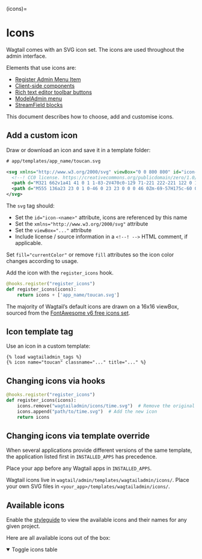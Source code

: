 (icons)=

# Icons

Wagtail comes with an SVG icon set. The icons are used throughout the admin interface.

Elements that use icons are:

-   [Register Admin Menu Item](register_admin_menu_item)
-   [Client-side components](extending_clientside_components)
-   [Rich text editor toolbar buttons](extending_the_draftail_editor)
-   [ModelAdmin menu](modeladmin_menu_icon)
-   [StreamField blocks](custom_streamfield_blocks)

This document describes how to choose, add and customise icons.

## Add a custom icon

Draw or download an icon and save it in a template folder:

```xml
# app/templates/app_name/toucan.svg

<svg xmlns="http://www.w3.org/2000/svg" viewBox="0 0 800 800" id="icon-toucan">
  <!--! CC0 license. https://creativecommons.org/publicdomain/zero/1.0/ -->
  <path d="M321 662v1a41 41 0 1 1-83-2V470c0-129 71-221 222-221 122 0 153-42 153-93 0-34-18-60-53-72v-4c147 23 203 146 203 257 0 107-80 247-277 247v79a41 41 0 1 1-82-1v46a41 41 0 0 1-83 0v-46Z"/>
  <path d="M555 136a23 23 0 1 0-46 0 23 23 0 0 0 46 0Zm-69-57H175c-60 0-137 36-137 145l9-8 367 6 72 18V79Z"/>
</svg>
```

The `svg` tag should:

-   Set the `id="icon-<name>"` attribute, icons are referenced by this name
-   Set the `xmlns="http://www.w3.org/2000/svg"` attribute
-   Set the `viewBox="..."` attribute
-   Include license / source information in a `<!--! -->` HTML comment, if applicable.

Set `fill="currentColor"` or remove `fill` attributes so the icon color changes according to usage.

Add the icon with the `register_icons` hook.

```python
@hooks.register("register_icons")
def register_icons(icons):
    return icons + ['app_name/toucan.svg']
```

The majority of Wagtail’s default icons are drawn on a 16x16 viewBox, sourced from the [FontAwesome v6 free icons set](https://fontawesome.com/v6/search?m=free).

## Icon template tag

Use an icon in a custom template:

```html+django
{% load wagtailadmin_tags %}
{% icon name="toucan" classname="..." title="..." %}
```

## Changing icons via hooks

```python
@hooks.register("register_icons")
def register_icons(icons):
    icons.remove("wagtailadmin/icons/time.svg")  # Remove the original icon
    icons.append("path/to/time.svg")  # Add the new icon
    return icons
```

## Changing icons via template override

When several applications provide different versions of the same template, the application listed first in `INSTALLED_APPS` has precedence.

Place your app before any Wagtail apps in `INSTALLED_APPS`.

Wagtail icons live in `wagtail/admin/templates/wagtailadmin/icons/`.
Place your own SVG files in `<your_app>/templates/wagtailadmin/icons/`.

## Available icons

Enable the [styleguide](styleguide) to view the available icons and their names for any given project.

Here are all available icons out of the box:

<details open>

<summary>Toggle icons table</summary>

```{include} ../_static/wagtail_icons_table.txt
```

</details>
